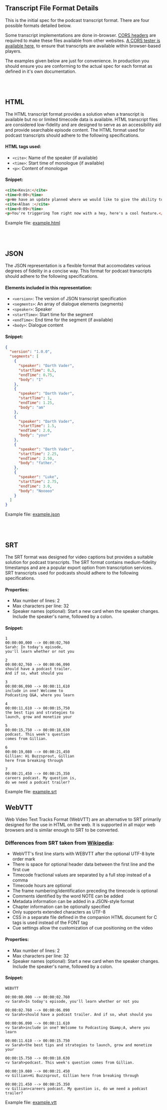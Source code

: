 ## Transcript File Format Details

This is the initial spec for the podcast transcript format. There are four possible formats detailed below.

Some transcript implementations are done in-browser. [CORS headers](https://developer.mozilla.org/en-US/docs/Web/HTTP/CORS) 
are required to make these files available from other websites. [A CORS tester is available here](https://cors-test.codehappy.dev/), 
to ensure that transcripts are available within browser-based players.

The examples given below are just for convenience.  In production you should ensure you are conforming to the actual 
spec for each format as defined in it's own documentation.

<br><br>


## HTML

The HTML transcript format provides a solution when a transcript is available but no or limited timecode data is available. HTML transcript files are considered low-fidelity and are
designed to serve as an accessibility aid and provide searchable episode content. The HTML format used for podcast transcripts should adhere to the following specifications.

#### HTML tags used:
- `<cite>`: Name of the speaker (if available)
- `<time>`: Start time of monologue (if available)
- `<p>`: Content of monologue

#### Snippet:
```html
<cite>Kevin:</cite>
<time>0:00</time>
<p>We have an update planned where we would like to give the ability to upload an artwork file for these videos</p>
<cite>Alban :</cite>
<time>0:09</time>
<p>You're triggering Tom right now with a hey, here's a cool feature.</p>
```

Example file:  [example.html](example.html)

<br><br>


## JSON

The JSON representation is a flexible format that accomodates various degrees of fidelity in a concise way. This format for podcast transcripts should adhere to the following specifications.

#### Elements included in this representation:
- `<version>`: The version of JSON transcript specification
- `<segments>`: An array of dialogue elements (segments)
- `<speaker>`: Speaker
- `<startTime>`: Start time for the segment
- `<endTime>`: End time for the segment (if available)
- `<body>`: Dialogue content

#### Snippet:
```json
{
  "version": "1.0.0",
  "segments": [
    {
      "speaker": "Darth Vader",
      "startTime": 0.5,
      "endTime": 0.75,
      "body": "I"
    },
    {
      "speaker": "Darth Vader",
      "startTime": 1,
      "endTime": 1.25,
      "body": "am"
    },
    {
      "speaker": "Darth Vader",
      "startTime": 1.5,
      "endTime": 2.0,
      "body": "your"
    },
    {
      "speaker": "Darth Vader",
      "startTime": 2.25,
      "endTime": 2.50,
      "body": "father."
    },
    {
      "speaker": "Luke",
      "startTime": 2.75,
      "endTime": 3.0,
      "body": "Nooooo"
    }
  ]
}
```

Example file:  [example.json](example.json)

<br><br>


## SRT

The SRT format was designed for video captions but provides a suitable solution for podcast transcripts. The SRT format contains medium-fidelity timestamps and are a
popular export option from transcription services. SRT transcripts used for podcasts should adhere to the following specifications.

#### Properties:
- Max number of lines: 2
- Max characters per line: 32
- Speaker names (optional): Start a new card when the speaker changes. Include the speaker's name, followed by a colon.

#### Snippet:
```
1
00:00:00,000 --> 00:00:02,760
Sarah: In today's episode,
you'll learn whether or not you

2
00:00:02,760 --> 00:00:06,090
should have a podcast trailer.
And if so, what should you

3
00:00:06,090 --> 00:00:11,610
include in one? Welcome to
Podcasting Q&A, where you learn

4
00:00:11,610 --> 00:00:15,750
the best tips and strategies to
launch, grow and monetize your

5
00:00:15,750 --> 00:00:18,630
podcast. This week's question
comes from Gillian.

6
00:00:19,080 --> 00:00:21,450
Gillian: Hi Buzzsprout, Gillian
here from breaking through

7
00:00:21,450 --> 00:00:25,350
careers podcast. My question is,
do we need a podcast trailer?
```

Example file:  [example.srt](example.srt)


## WebVTT

Web Video Text Tracks Format (WebVTT) are an alternative to SRT primarily designed for the use in HTML on the web.  It is supported in all major web browsers and is similar enough to SRT to be converted.

### Differences from SRT taken from [Wikipedia](https://en.wikipedia.org/wiki/WebVTT):
- WebVTT's first line starts with WEBVTT after the optional UTF-8 byte order mark
- There is space for optional header data between the first line and the first cue
- Timecode fractional values are separated by a full stop instead of a comma
- Timecode hours are optional
- The frame numbering/identification preceding the timecode is optional
- Comments identified by the word NOTE can be added
- Metadata information can be added in a JSON-style format
- Chapter information can be optionally specified
- Only supports extended characters as UTF-8
- CSS in a separate file defined in the companion HTML document for C tags is used instead of the FONT tag
- Cue settings allow the customization of cue positioning on the video

#### Properties:
- Max number of lines: 2
- Max characters per line: 32
- Speaker names (optional): Start a new card when the speaker changes. Include the speaker's name, followed by a colon.

#### Snippet:
```
WEBVTT

00:00:00.000 --> 00:00:02.760
<v Sarah>In today's episode, you'll learn whether or not you

00:00:02.760 --> 00:00:06.090
<v Sarah>should have a podcast trailer. And if so, what should you

00:00:06.090 --> 00:00:11.610
<v Sarah>include in one? Welcome to Podcasting Q&amp;A, where you learn

00:00:11.610 --> 00:00:15.750
<v Sarah>the best tips and strategies to launch, grow and monetize your

00:00:15.750 --> 00:00:18.630
<v Sarah>podcast. This week's question comes from Gillian.

00:00:19.080 --> 00:00:21.450
<v Gillian>Hi Buzzsprout, Gillian here from breaking through

00:00:21.450 --> 00:00:25.350
<v Gillian>careers podcast. My question is, do we need a podcast trailer?
```

Example file:  [example.vtt](example.vtt)
